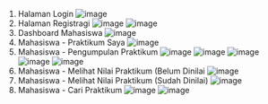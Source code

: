 1. Halaman Login
![image](https://github.com/user-attachments/assets/9bd3ef5e-236f-4508-9562-470162e2f11a)
2. Halaman Registragi
![image](https://github.com/user-attachments/assets/6bf30521-fd6f-49e6-8daa-018667d4bf58)
![image](https://github.com/user-attachments/assets/fa076e1e-63b6-4664-a470-776a35ffbc01)
3. Dashboard Mahasiswa
![image](https://github.com/user-attachments/assets/e59b6ccf-3763-4e77-bc32-1cfbcc9d8cfb)
4. Mahasiswa - Praktikum Saya
![image](https://github.com/user-attachments/assets/0ec9b1e5-eabe-412b-afc3-7d080548e76f)
5. Mahasiswa - Pengumpulan Praktikum 
![image](https://github.com/user-attachments/assets/8f5d4e49-04dc-4601-9a90-187ae51727f6)
![image](https://github.com/user-attachments/assets/633ecd25-7fcb-4acf-88e2-af0b74128de5)
![image](https://github.com/user-attachments/assets/7f09ac1e-1a2b-43d9-80c8-4a3224168ccf)
![image](https://github.com/user-attachments/assets/36748945-f4c5-485a-b0f9-7680d7d6f99f)
![image](https://github.com/user-attachments/assets/01d8c95b-733c-4d78-8c35-b8941c5f9dc3)
6. Mahasiswa - Melihat Nilai Praktikum (Belum Dinilai
![image](https://github.com/user-attachments/assets/f3f911d5-3bbe-437f-974f-58a7751ec2a2)
7. Mahasiswa - Melihat Nilai Praktikum (Sudah Dinilai)
![image](https://github.com/user-attachments/assets/b5fe6b5e-18a4-45e9-9bc5-193a88e90ba6)
8. Mahasiswa - Cari Praktikum
![image](https://github.com/user-attachments/assets/4abdd5c0-6570-4c1b-aea1-bb138431102c)
![image](https://github.com/user-attachments/assets/e0fda71b-90ea-416c-bfb8-53dc10a022e1)  
